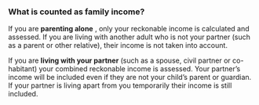 ###  **What is counted as family income?**

If you are **parenting alone** , only your reckonable income is calculated and
assessed. If you are living with another adult who is not your partner (such
as a parent or other relative), their income is not taken into account.

If you are **living with your partner** (such as a spouse, civil partner or
co-habitant) your combined reckonable income is assessed. Your partner’s
income will be included even if they are not your child’s parent or guardian.
If your partner is living apart from you temporarily their income is still
included.
